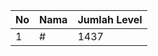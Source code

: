 | No | Nama            | Jumlah Level |
|----|-----------------|--------------|
| 1  | #    |    1437        |
